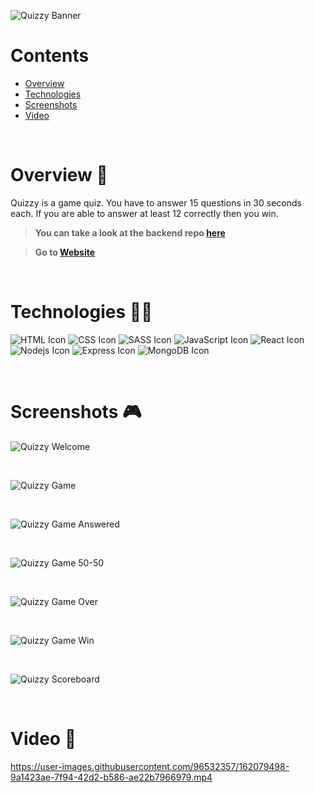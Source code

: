 ![Quizzy Banner](https://i.ibb.co/JRKTx1m/quizzy-banner.png)

# Contents

- [Overview](#overview-)
- [Technologies](#technologies-)
- [Screenshots](#screenshots-)
- [Video](#video-)

<br />

# Overview 👋

Quizzy is a game quiz.
You have to answer 15 questions in 30 seconds each.
If you are able to answer at least 12 correctly then you win.

> **You can take a look at the backend repo [here](https://github.com/gilgg/quizzy-backend)**

> **Go to [Website](https://gil-quizzy.netlify.app/)**

<br />

# Technologies 👨‍💻

![HTML Icon](https://i.ibb.co/9tyHGr7/html-logo.png, "HTML")
![CSS Icon](https://i.ibb.co/b3QNSgX/css-logo.png, "CSS")
![SASS Icon](https://i.ibb.co/2M5yfGb/sass-logo.png, "SASS")
![JavaScript Icon](https://i.ibb.co/L5RS8g1/Group-11.png, "JavaScript")
![React Icon](https://i.ibb.co/BBFKyz9/Group-9.png, "React")
![Nodejs Icon](https://i.ibb.co/1KjfZ9L/Group-8.png, "Nodejs")
![Express Icon](https://i.ibb.co/4J71gTL/express-logo.png, "Express")
![MongoDB Icon](https://i.ibb.co/KXG94Kc/Group-10.png, "MongoDB")

<br />

# Screenshots 🎮

![Quizzy Welcome](https://i.ibb.co/wBcJ7y5/quizzy-1.png)

<br />

![Quizzy Game](https://i.ibb.co/6Prf8S1/quizzy-2.png)

<br />

![Quizzy Game Answered](https://i.ibb.co/5XHyhVr/quizzy-3.png)

<br />

![Quizzy Game 50-50](https://i.ibb.co/JyCF5RL/quizzy-4.png)

<br />

![Quizzy Game Over](https://i.ibb.co/NmSPhcF/quizzy-5.png)

<br />

![Quizzy Game Win](https://i.ibb.co/QvgMjTC/quizzy-6.png)

<br />

![Quizzy Scoreboard](https://i.ibb.co/4MvYdDP/quizzy-7.png)

<br />

# Video 🎥

https://user-images.githubusercontent.com/96532357/162079498-9a1423ae-7f94-42d2-b586-ae22b7966979.mp4
